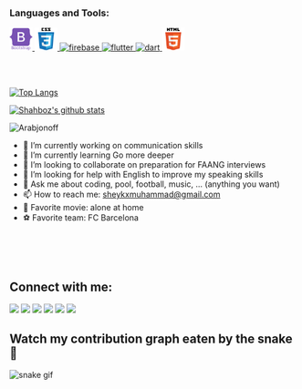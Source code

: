 
<br>
<br>

<h3 align="left">Languages and Tools:</h3>
<a href="https://getbootstrap.com" target="_blank"> <img src="https://raw.githubusercontent.com/devicons/devicon/master/icons/bootstrap/bootstrap-plain-wordmark.svg" alt="bootstrap" width="40" height="40"/> </a><a href="https://www.w3schools.com/css/" target="_blank"> <img src="https://raw.githubusercontent.com/devicons/devicon/master/icons/css3/css3-original-wordmark.svg" alt="css3" width="40" height="40"/> </a><a href="https://firebase.google.com/" target="_blank"> <img src="https://www.vectorlogo.zone/logos/firebase/firebase-icon.svg" alt="firebase" width="40" height="40"/> </a>
<a href="https://flutter.dev/" target="_blank"> <img src="https://image.pngaaa.com/955/5042955-middle.png" alt="flutter" width="40" height="40"/> </a>
<a href="https://dart.dev/" target="_blank"> <img src="https://www.fluttericon.com/logo_dart_192px.svg" alt="dart" width="40" height="40"/> </a>
<a href="https://www.w3.org/html/" target="_blank"> <img src="https://raw.githubusercontent.com/devicons/devicon/master/icons/html5/html5-original-wordmark.svg" alt="html5" width="40" height="40"/> </a>  </p>
<br>
<br>


[website]: https://github.com/Arabjonoff
[![Top Langs](https://github-readme-stats.vercel.app/api/top-langs/?username=Arabjonoff&layout=compact&theme=radical&title_color=0366d6)](https://github.com/anuraghazra/github-readme-stats)

[![Shahboz's github stats](https://github-readme-stats.vercel.app/api?username=Arabjonoff&count_private=true&include_all_commits&show_icons=true&theme=radical&title_color=0366d6)](https://github.com/anuraghazra/github-readme-stats)

<p align="left"> <img src="https://komarev.com/ghpvc/?username=Arabjonoff&color=brightgreen" alt="Arabjonoff "/> </p>

- 🔭 I’m currently working on communication skills
- 🌱 I’m currently learning Go more deeper
- 👯 I’m looking to collaborate on preparation for FAANG interviews
- 🤔 I’m looking for help with English to improve my speaking skills
- 💬 Ask me about coding, pool, football, music, ... (anything you want)
- 📫 How to reach me: sheykxmuhammad@gmail.com
- 🎥 Favorite movie: alone at home
- ⚽️ Favorite team: FC Barcelona


<br/>
<br/>
<br/>


## Connect with me:
<p align="left">

<a href = "https://www.linkedin.com/in/mukhammadjon-arabjonov-3800b8220"><img src="https://img.icons8.com/fluent/48/000000/linkedin.png"/></a>
<a href = "https://www.instagram.com/arabjonofff"><img src="https://img.icons8.com/fluent/48/000000/instagram-new.png"/></a>
<a href = "https://www.youtube.com/channel/UCqWgA76dLZX5Zj_Sx9v3O2Q"><img src="https://img.icons8.com/color/48/000000/youtube-play.png"/></a>
<a href = "https://www.facebook.com/profile.php?id=100070709786508"><img src="https://img.icons8.com/fluent/48/000000/facebook.png"/></a>
<a href = "sheykxmuhammad@gmail.com"><img src="https://img.icons8.com/fluent/48/000000/email.png"/></a>
<a href = "pycode.uz"><img src="https://img.icons8.com/fluent/48/000000/web.png"/></a>
</p>


## Watch my contribution graph eaten by the snake🐍
![snake gif](https://github.com/Arabjonoff/Arabjonoff/blob/output/github-contribution-grid-snake.gif)
